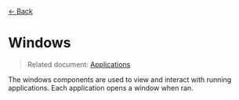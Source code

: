 [← Back](../README.md)

# Windows

> Related document: [Applications](../applications/README.md)

The windows components are used to view and interact with running applications. Each application opens a window when ran.